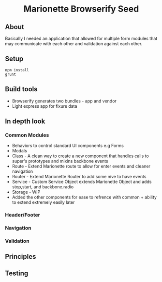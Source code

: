 <h1 align="center">Marionette Browserify Seed</h1>

## About
Basically I needed an application that allowed for multiple form modules that may communicate with each other and validation against each other.

## Setup
```shell
npm install
grunt
```

## Build tools
* Browserify generates two bundles - app and vendor
* Light express app for fixure data

## In depth look

### Common Modules

* Behaviors to control standard UI components e.g Forms
* Modals 
* Class - A clean way to create a new component that handles calls to super's prototypes and mixins backbone events
* Route - Extend Marionette route to allow for enter events and cleaner navigation
* Router - Extend Marionette Router to add some nive to have events 
* Service - Custom Service Object extends Marionette Object and adds stop,start, and backbone.radio
* Storage - WIP
* Added the other components for ease to refrence with common + ability to extend extremely easily later

### Header/Footer

### Navigation

### Validation

## Principles

## Testing
